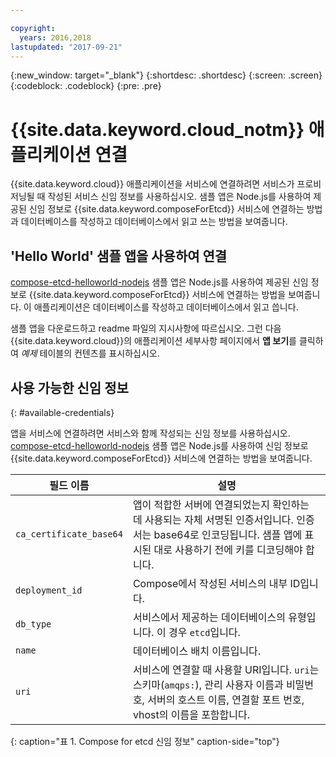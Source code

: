 ```yaml
---

copyright:
  years: 2016,2018
lastupdated: "2017-09-21"
---
```


{:new_window: target="_blank"}
{:shortdesc: .shortdesc}
{:screen: .screen}
{:codeblock: .codeblock}
{:pre: .pre}

# {{site.data.keyword.cloud_notm}} 애플리케이션 연결

{{site.data.keyword.cloud}} 애플리케이션을 서비스에 연결하려면 서비스가 프로비저닝될 때 작성된 서비스 신임 정보를 사용하십시오. 샘플 앱은 Node.js를 사용하여 제공된 신임 정보로 {{site.data.keyword.composeForEtcd}} 서비스에 연결하는 방법과 데이터베이스를 작성하고 데이터베이스에서 읽고 쓰는 방법을 보여줍니다.

## 'Hello World' 샘플 앱을 사용하여 연결

[compose-etcd-helloworld-nodejs](https://github.com/IBM-Cloud/compose-etcd-helloworld-nodejs) 샘플 앱은 Node.js를 사용하여 제공된 신임 정보로 {{site.data.keyword.composeForEtcd}} 서비스에 연결하는 방법을 보여줍니다. 이 애플리케이션은 데이터베이스를 작성하고 데이터베이스에서 읽고 씁니다.

샘플 앱을 다운로드하고 readme 파일의 지시사항에 따르십시오. 그런 다음 {{site.data.keyword.cloud}}의 애플리케이션 세부사항 페이지에서 **앱 보기**를 클릭하여 *예제* 테이블의 컨텐츠를 표시하십시오.

## 사용 가능한 신임 정보
{: #available-credentials}

앱을 서비스에 연결하려면 서비스와 함께 작성되는 신임 정보를 사용하십시오. [compose-etcd-helloworld-nodejs](https://github.com/IBM-Cloud/compose-etcd-helloworld-nodejs) 샘플 앱은 Node.js를 사용하여 신임 정보로 {{site.data.keyword.composeForEtcd}} 서비스에 연결하는 방법을 보여줍니다.

|필드 이름|설명|
|----------|-----------|
|`ca_certificate_base64`|앱이 적합한 서버에 연결되었는지 확인하는 데 사용되는 자체 서명된 인증서입니다. 인증서는 base64로 인코딩됩니다. 샘플 앱에 표시된 대로 사용하기 전에 키를 디코딩해야 합니다.|
|`deployment_id`|Compose에서 작성된 서비스의 내부 ID입니다.|
|`db_type`|서비스에서 제공하는 데이터베이스의 유형입니다. 이 경우 `etcd`입니다.|
|`name`|데이터베이스 배치 이름입니다.|
|`uri`|서비스에 연결할 때 사용할 URI입니다. `uri`는 스키마(`amqps:`), 관리 사용자 이름과 비밀번호, 서버의 호스트 이름, 연결할 포트 번호, vhost의 이름을 포함합니다.|
{: caption="표 1. Compose for etcd 신임 정보" caption-side="top"}
